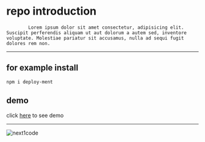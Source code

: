 # repo introduction

            Lorem ipsum dolor sit amet consectetur, adipisicing elit. Suscipit perferendis aliquam ut aut dolorum a autem sed, inventore voluptate. Molestiae pariatur sit accusamus, nulla ad sequi fugit dolores rem non.

---

## for example install

`npm i deploy-ment`

## demo

click [here](https://abolfal-cheraghi.github.io/build-QRcode/) to see demo

---

![next1code](https://res.cloudinary.com/practicaldev/image/fetch/s--sqXFkEvv--/c_imagga_scale,f_auto,fl_progressive,h_420,q_auto,w_1000/https://upload.wikimedia.org/wikipedia/commons/thumb/9/99/Unofficial_JavaScript_logo_2.svg/1920px-Unofficial_JavaScript_logo_2.svg.png)
